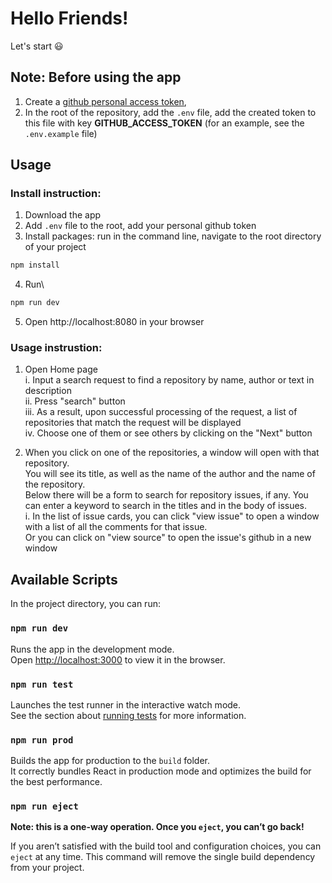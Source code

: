 # Hello Friends!
Let's start :smiley:

## Note: Before using the app
1) Create a [github personal access token](https://docs.github.com/en/authentication/keeping-your-account-and-data-secure/creating-a-personal-access-token
),
2) In the root of the repository, add the `.env` file, add the created token to this file with key **GITHUB_ACCESS_TOKEN** (for an example, see the `.env.example` file)

## Usage
### Install instruction:
1. Download the app
2. Add `.env` file to the root, add your personal github token
3. Install packages: run in the command line, navigate to the root directory of your project
  ```sh
  npm install
  ```
4. Run\
  ```sh
  npm run dev
  ```
5. Open http://localhost:8080 in your browser

### Usage instrustion:
1. Open Home page\
i. Input a search request to find a repository by name, author or text in description\
ii. Press "search" button\
iii. As a result, upon successful processing of the request, a list of repositories that match the request will be displayed\
iv. Choose one of them or see others by clicking on the "Next" button

2. When you click on one of the repositories, a window will open with that repository.\
You will see its title, as well as the name of the author and the name of the repository.\
Below there will be a form to search for repository issues, if any. You can enter a keyword to search in the titles and in the body of issues.\
i. In the list of issue cards, you can click "view issue" to open a window with a list of all the comments for that issue.\
Or you can click on "view source" to open the issue's github in a new window

## Available Scripts

In the project directory, you can run:

### `npm run dev`

Runs the app in the development mode.\
Open [http://localhost:3000](http://localhost:8080) to view it in the browser.

### `npm run test`

Launches the test runner in the interactive watch mode.\
See the section about [running tests](https://facebook.github.io/create-react-app/docs/running-tests) for more information.

### `npm run prod`

Builds the app for production to the `build` folder.\
It correctly bundles React in production mode and optimizes the build for the best performance.


### `npm run eject`

**Note: this is a one-way operation. Once you `eject`, you can’t go back!**

If you aren’t satisfied with the build tool and configuration choices, you can `eject` at any time. This command will remove the single build dependency from your project.

